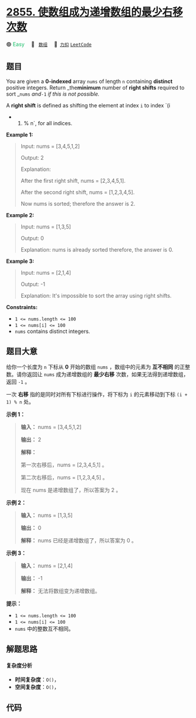 # [2855. 使数组成为递增数组的最少右移次数](https://2xiao.github.io/leetcode-js/problem/2855.html)

🟢 <font color=#15bd66>Easy</font>&emsp; 🔖&ensp; [`数组`](/tag/array.md)&emsp; 🔗&ensp;[`力扣`](https://leetcode.cn/problems/minimum-right-shifts-to-sort-the-array) [`LeetCode`](https://leetcode.com/problems/minimum-right-shifts-to-sort-the-array)

## 题目

You are given a **0-indexed** array `nums` of length `n` containing
**distinct** positive integers. Return _the**minimum** number of **right
shifts** required to sort _`nums` _and_`-1` _if this is not possible._

A **right shift** is defined as shifting the element at index `i` to index `(i
+ 1) % n`, for all indices.



**Example 1:**

> Input: nums = [3,4,5,1,2]
> 
> Output: 2
> 
> Explanation: 
> 
> After the first right shift, nums = [2,3,4,5,1].
> 
> After the second right shift, nums = [1,2,3,4,5].
> 
> Now nums is sorted; therefore the answer is 2.

**Example 2:**

> Input: nums = [1,3,5]
> 
> Output: 0
> 
> Explanation: nums is already sorted therefore, the answer is 0.

**Example 3:**

> Input: nums = [2,1,4]
> 
> Output: -1
> 
> Explanation: It's impossible to sort the array using right shifts.

**Constraints:**

  * `1 <= nums.length <= 100`
  * `1 <= nums[i] <= 100`
  * `nums` contains distinct integers.


## 题目大意

给你一个长度为 `n` 下标从 **0**  开始的数组 `nums` ，数组中的元素为 **互不相同**  的正整数。请你返回让 `nums`
成为递增数组的 **最少右移**  次数，如果无法得到递增数组，返回 `-1` 。

一次 **右移**  指的是同时对所有下标进行操作，将下标为 `i` 的元素移动到下标 `(i + 1) % n` 处。



**示例 1：**

> 
> 
> 
> 
> 
> **输入：** nums = [3,4,5,1,2]
> 
> **输出：** 2
> 
> **解释：**
> 
> 第一次右移后，nums = [2,3,4,5,1] 。
> 
> 第二次右移后，nums = [1,2,3,4,5] 。
> 
> 现在 nums 是递增数组了，所以答案为 2 。
> 
> 

**示例 2：**

> 
> 
> 
> 
> 
> **输入：** nums = [1,3,5]
> 
> **输出：** 0
> 
> **解释：** nums 已经是递增数组了，所以答案为 0 。

**示例 3：**

> 
> 
> 
> 
> 
> **输入：** nums = [2,1,4]
> 
> **输出：** -1
> 
> **解释：** 无法将数组变为递增数组。
> 
> 



**提示：**

  * `1 <= nums.length <= 100`
  * `1 <= nums[i] <= 100`
  * `nums` 中的整数互不相同。


## 解题思路

#### 复杂度分析

- **时间复杂度**：`O()`，
- **空间复杂度**：`O()`，

## 代码

```javascript

```
